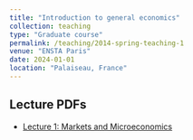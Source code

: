 ```yaml
---
title: "Introduction to general economics"
collection: teaching
type: "Graduate course"
permalink: /teaching/2014-spring-teaching-1
venue: "ENSTA Paris"
date: 2024-01-01
location: "Palaiseau, France"
---
```


## Lecture PDFs

- [Lecture 1: Markets and Microeconomics](/files/Seance1_Microeconomics_Markets.pdf)